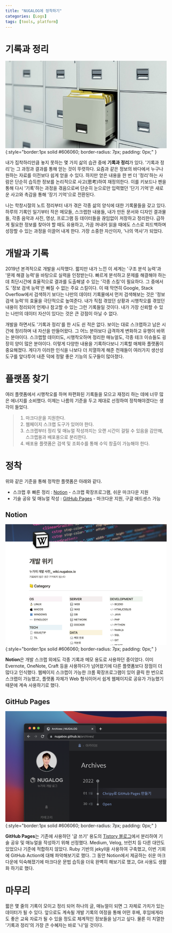 ```yaml
---
title: "NUGALOG에 정착하기"
categories: [Logs]
tags: [tools, platform]
---
```


# 기록과 정리
![files](/assets/img/post/2022-04-30/files.jpeg){:style="border:1px solid #606060; border-radius: 7px; padding: 0px;" }

내가 집착하리만큼 놓지 못하는 몇 가지 삶의 습관 중에 **기록과 정리**가 있다. '기록과 정리'는 그 과정과 결과를 통해 얻는 것이 뚜렷하다. 요즘과 같은 정보의 바다에서 누구나 원하는 자료를 이전보다 쉽게 얻을 수 있다. 하지만 얻은 내용을 한 번 더 '정리'하는 사람은 단순히 습득한 정보를 논리적으로 사고(思考)하여 재정의한다. 이를 키보드나 펜을 통해 다시 '기록'하는 과정을 겪음으로써 단순히 눈으로만 입력했던 '단기 기억'은 새로운 사고와 촉감을 통해 '장기 기억'으로 전환된다.

나는 학창시절의 노트 정리부터 내가 겪은 각종 삶의 양식에 대한 기록물들을 갖고 있다. 하루의 기록인 일기부터 작은 메모들, 스크랩한 내용들, 내가 만든 문서와 디자인 결과물들, 각종 음악과 사진, 영상, 프로그램 등 데이터들을 끊임없이 저장하고 정리한다. 급하게 필요한 정보를 찾아야 할 때도 유용하고, 가끔 꺼내어 읽을 때에도 스스로 피드백하며 성장할 수 있는 과정을 이끌어 내게 한다. 가장 소중한 자산이자, '나의 역사'가 되었다.

# 개발과 기록
2019년 본격적으로 개발을 시작했다. 짧지만 내가 느낀 이 세계는 '구조 분석 능력'과 '문제 해결 능력'을 바탕으로 실력을 인정받는다. 빠르게 분석하고 문제를 해결해야 하는데 최단시간에 효율적으로 결과를 도출해낼 수 있는 '각종 스킬'이 필요하다. 그 중에서도 '정보 검색 능력'은 빠질 수 없는 주요 스킬이다. 이 때 막연히 Google, Stack Overflow에서 검색하기 보다는 나만의 데이터 기록물에서 먼저 검색해보는 것은 '정보 검색 능력'의 효율을 극단적으로 높여준다. 내가 직접 겪었던 상황과 시행착오를 겪었던 내용이 정리되어 언제나 참고할 수 있는 그런 기록들일 것이다. 내가 가장 신뢰할 수 있는 나만의 데이터 자산이 있다는 것은 큰 강점이 아닐 수 없다.

개발을 하면서도 '기록과 정리'를 한 시도 쉰 적은 없다. 보이는 대로 스크랩하고 남은 시간에 정리하며 내 자산을 만들어왔다. 그 어느 분야보다 급격하게 변화하고 유행이 바뀌는 분야이다. 스크랩할 데이터도, 시행착오하며 정리한 매뉴얼도, 각종 테크 이슈들도 굉장히 양이 많은 분야이다. 이렇게 다양한 내용을 기록하다보니 기록할 매체와 플랫폼이 중요해졌다. 게다가 이러한 인식을 나보다 더 치열하게 해준 천재들이 여러가지 생산성 도구를 앞다투어 내준 덕에 정말 좋은 기능의 도구들이 많아졌다.

# 플랫폼 찾기
여러 플랫폼에서 시행착오를 하며 파편화된 기록들을 모으고 재정리 하는 데에 너무 많은 에너지를 소비했다. 이제는 나름의 기준을 두고 제대로 선정하여 정착해야겠다는 생각이 들었다.
> 1. 마크다운을 지원한다.
> 2. 웹페이지 스크랩 도구가 있어야 한다.
> 3. 스크랩부터 정리 및 매뉴얼 작성까지는 오랜 시간이 걸릴 수 있음을 감안해, 스크랩용과 배포용으로 분리한다.
> 4. 배포용 플랫폼은 검색 및 조회수를 통해 수익 창출이 가능해야 한다.

# 정착
위와 같은 기준을 통해 정착한 플랫폼은 아래와 같다.
- 스크랩 후 빠른 정리 : [Notion](https://wiki.nugabox.io) - 스크랩 확장프로그램, 쉬운 마크다운 지원
- 기술 공유 및 매뉴얼 작성 : [GitHub Pages](https://nugabox.github.io) - 마크다운 지원, 구글 애드센스 가능

## Notion
![notion](/assets/img/post/2022-04-30/notion.png){:style="border:1px solid #606060; border-radius: 7px; padding: 0px;" }

**Notion**은 개발 스크랩 외에도 각종 기록과 메모 용도로 사용하던 중이었다. 이미 Evernote, OneNote, Craft 등을 사용하다가 넘어왔기에 다른 플랫폼보다 장점이 더 많다고 인식했다. 웹페이지 스크랩이 가능한 크롬 확장프로그램이 있어 클릭 한 번으로 스크랩이 가능했고, 플랫폼 자체가 Web 형식이어서 쉽게 웹페이지로 공유가 가능했기 때문에 계속 사용하기로 했다.

## GitHub Pages
![github_pages](/assets/img/post/2022-04-30/github_pages.png){:style="border:1px solid #606060; border-radius: 7px; padding: 0px;" }

**GitHub Pages**는 기존에 사용하던 '글 쓰기' 용도의 [Tistory 블로그](https://blog.nugabox.com)에서 분리하여 기술 공유 및 매뉴얼을 작성하기 위해 선정했다. Medium, Velog, 브런치 등 다른 대안도 있었으나 기준에 적합하지 않았다. Ruby 기반의 jekyll을 사용하여 구축했고, 이번 기회에 GitHub Action에 대해 파악해보기로 했다. 그 동안 Notion에서 제공하는 쉬운 마크다운에 익숙해졌기에 마크다운 문법 습득을 더욱 완벽히 해보기로 했고, Git 사용도 생활화 하기로 했다.

# 마무리
짧은 몇 줄의 기록이 모이고 정리 되어 하나의 글, 매뉴얼이 되면 그 자체로 가치가 있는 데이터가 될 수 있다. 앞으로도 계속될 개발 기록의 여정을 통해 어떤 후배, 후임에게라도 좋은 교육 자료가 될 수 있을 정도로 체계적인 정보들을 남기고 싶다. 물론 이 치열한 '기록과 정리'의 가장 큰 수혜자는 바로 '나'일 것이다.
